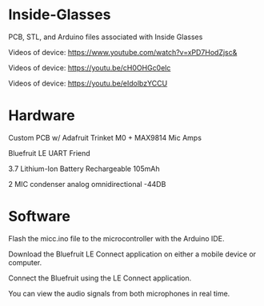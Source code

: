 # Inside-Glasses
PCB, STL, and Arduino files associated with Inside Glasses


Videos of device: https://www.youtube.com/watch?v=xPD7HodZjsc&

Videos of device: https://youtu.be/cH0OHGc0elc

Videos of device: https://youtu.be/eIdolbzYCCU

# Hardware

Custom PCB w/ Adafruit Trinket M0 + MAX9814 Mic Amps

Bluefruit LE UART Friend

3.7 Lithium-Ion Battery Rechargeable 105mAh

2 MIC condenser analog omnidirectional -44DB


# Software

Flash the micc.ino file to the microcontroller with the Arduino IDE.

Download the Bluefruit LE Connect application on either a mobile device or computer.

Connect the Bluefruit using the LE Connect application.

You can view the audio signals from both microphones in real time.
